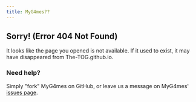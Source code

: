 ```yaml
---
title: MyG4mes??
---
```

## Sorry! (Error 404 Not Found)

It looks like the page you opened is not available. If it used to exist, it may have disappeared from The-TOG.github.io.

### Need help?

Simply "fork" MyG4mes on GitHub, or leave us a message on MyG4mes' [issues page](https://github.com/Team-of-games/MyG4mes/issues).
